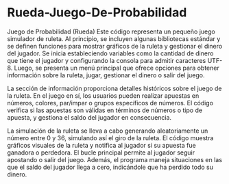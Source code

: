# Rueda-Juego-De-Probabilidad
Juego de Probabilidad (Rueda)
Este código representa un pequeño juego simulador de ruleta. Al principio, se incluyen algunas bibliotecas estándar y se definen funciones para mostrar gráficos de la ruleta y gestionar el dinero del jugador. Se inicia estableciendo variables como la cantidad de dinero que tiene el jugador y configurando la consola para admitir caracteres UTF-8. Luego, se presenta un menú principal que ofrece opciones para obtener información sobre la ruleta, jugar, gestionar el dinero o salir del juego.

La sección de información proporciona detalles históricos sobre el juego de la ruleta. En el juego en sí, los usuarios pueden realizar apuestas en números, colores, par/impar o grupos específicos de números. El código verifica si las apuestas son válidas en términos de números o tipo de apuesta, y gestiona el saldo del jugador en consecuencia.

La simulación de la ruleta se lleva a cabo generando aleatoriamente un número entre 0 y 36, simulando así el giro de la ruleta. El código muestra gráficos visuales de la ruleta y notifica al jugador si su apuesta fue ganadora o perdedora. El bucle principal permite al jugador seguir apostando o salir del juego. Además, el programa maneja situaciones en las que el saldo del jugador llega a cero, indicándole que ha perdido todo su dinero.
